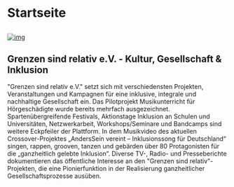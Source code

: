 # Startseite

## 

[![img](https://www.grenzensindrelativ.de/wp-content/uploads/2015/04/Jubelszene1.jpg)](https://www.grenzensindrelativ.de/ueber-uns/projektuebersicht.html)

## Grenzen sind relativ e.V. - Kultur, Gesellschaft & Inklusion

"Grenzen sind relativ e.V." setzt sich mit  verschiedensten Projekten, Veranstaltungen und Kampagnen für eine  inklusive, integrale und nachhaltige Gesellschaft ein. Das Pilotprojekt  Мusikunterricht für Hörgeschädigte wurde bereits mehrfach ausgezeichnet. Spartenübergreifende Festivals, Aktionstage Inklusion an Schulen und  Universitäten, Netzwerkarbeit, Workshops/Seminare und Bandcamps sind  weitere Eckpfeiler der Plattform. In dem Musikvideo des aktuellen  Crossover-Projektes „AndersSein vereint – Inklusionssong für  Deutschland“ singen, rappen, grooven, tanzen und gebärden über 80  Protagonisten für die „ganzheitlich gelebte Inklusion“. Diverse TV-,  Radio- und Presseberichte dokumentieren das öffentliche Interesse an den "Grenzen sind relativ"-Projekten, die eine Pionierfunktion in der  Realisierung ganzheitlicher Gesellschaftsprozesse ausüben. 

​			 						
